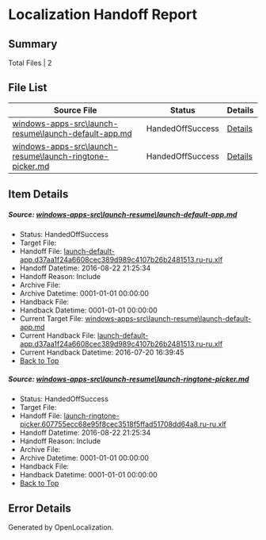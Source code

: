 # <a name='report-top'></a> Localization Handoff Report

## Summary
 Total Files | 2

## File List
 Source File | Status | Details 
 ----------- | ------ | ------- 
 [windows-apps-src\launch-resume\launch-default-app.md](https://github.com/Microsoft/windows-apps/blob/881056cf24755d880a142bd5317fc6e524d1cd81/windows-apps-src/launch-resume/launch-default-app.md) | HandedOffSuccess | [Details](#119b24573163224456d4f847cf3a444fb8420c5e4394)
 [windows-apps-src\launch-resume\launch-ringtone-picker.md](https://github.com/Microsoft/windows-apps/blob/4c7037cc91603af97a64285fd6610445de0523d6/windows-apps-src/launch-resume/launch-ringtone-picker.md) | HandedOffSuccess | [Details](#ef605f9d749148240ecee5e0ecfd473f8440ca254397)

## Item Details
##### <a name='119b24573163224456d4f847cf3a444fb8420c5e4394'></a> Source: [windows-apps-src\launch-resume\launch-default-app.md](https://github.com/Microsoft/windows-apps/blob/881056cf24755d880a142bd5317fc6e524d1cd81/windows-apps-src/launch-resume/launch-default-app.md)
* Status: HandedOffSuccess
* Target File: 
* Handoff File: [launch-default-app.d37aa1f24a6608cec389d989c4107b26b2481513.ru-ru.xlf](https://github.com/Microsoft/WDG.handoff/blob/c1e6451f0fdf6e50d8ba959490ff4c0b4bf56b97/ol-handoff/Microsoft/windows-apps.ru-ru/master/launch-default-app.d37aa1f24a6608cec389d989c4107b26b2481513.ru-ru.xlf)
* Handoff Datetime: 2016-08-22 21:25:34
* Handoff Reason: Include
* Archive File: 
* Archive Datetime: 0001-01-01 00:00:00
* Handback File: 
* Handback Datetime: 0001-01-01 00:00:00
* Current Target File: [windows-apps-src\launch-resume\launch-default-app.md](https://github.com/Microsoft/windows-apps.ru-ru/blob/34a9aa0ec25917104b15042b1c4a956abe9c8ca4/windows-apps-src/launch-resume/launch-default-app.md)
* Current Handback File: [launch-default-app.d37aa1f24a6608cec389d989c4107b26b2481513.ru-ru.xlf](https://github.com/Microsoft/WDG.handback/blob/34f8c55e7da1172ae438666ddec75c2a14fc2151/ol-handback/Microsoft/windows-apps.ru-ru/master/launch-default-app.d37aa1f24a6608cec389d989c4107b26b2481513.ru-ru.xlf)
* Current Handback Datetime: 2016-07-20 16:39:45
* [Back to Top](#report-top)

##### <a name='ef605f9d749148240ecee5e0ecfd473f8440ca254397'></a> Source: [windows-apps-src\launch-resume\launch-ringtone-picker.md](https://github.com/Microsoft/windows-apps/blob/4c7037cc91603af97a64285fd6610445de0523d6/windows-apps-src/launch-resume/launch-ringtone-picker.md)
* Status: HandedOffSuccess
* Target File: 
* Handoff File: [launch-ringtone-picker.607755ecc68e95f8cec3518f5ffad51708dd64a8.ru-ru.xlf](https://github.com/Microsoft/WDG.handoff/blob/c1e6451f0fdf6e50d8ba959490ff4c0b4bf56b97/ol-handoff/Microsoft/windows-apps.ru-ru/master/launch-ringtone-picker.607755ecc68e95f8cec3518f5ffad51708dd64a8.ru-ru.xlf)
* Handoff Datetime: 2016-08-22 21:25:34
* Handoff Reason: Include
* Archive File: 
* Archive Datetime: 0001-01-01 00:00:00
* Handback File: 
* Handback Datetime: 0001-01-01 00:00:00
* [Back to Top](#report-top)


## Error Details

Generated by OpenLocalization.
